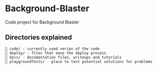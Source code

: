 # Background-Blaster

Code project for Background Blaster



## Directories explained

```
📁 code/ - currently used verion of the code
📁 deploy/ - files that ease the deploy process
📁 docs/ - documentation files, writeups and tutorials
📁 playgroundTests/ - place to test potential solutions for problems
```
